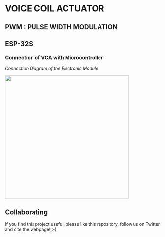 

# VOICE COIL ACTUATOR

## PWM : PULSE WIDTH MODULATION
## ESP-32S
### Connection of VCA with Microcontroller


*Connection Diagram of the Electronic Module*

<p align="left">
<a href="#logo" name="logo"><img src="./IMAGES/" width="400"></a>
</p>


## Collaborating
If you find this project useful, please like this repository, follow us on Twitter and cite the webpage! :-)
